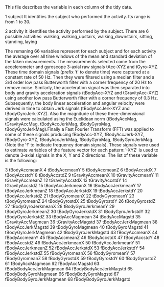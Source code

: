 This file describes the variable in each column of the tidy data.


1 subject
It identifies the subject who performed the activity. Its range is from 1 to 30. 



2 activity
It identifies the activity performed by the subject. There are 6 possible activities: walking, walking_upstairs, walking_downstairs, 
sitting,
 standing, laying




The remaning 66 variables represent for each subject and for each activity the average over all time windows of the mean and standard deviation of the taken measurements. The measurements selected come from the accelerometer and gyroscope 3-axial raw signals tAcc-XYZ and tGyro-XYZ. These time domain signals (prefix 't' to denote time) were captured at a constant rate of 50 Hz. Then they were filtered using a median filter and a 3rd order low pass Butterworth filter with a corner frequency of 20 Hz to remove noise. Similarly, the acceleration signal was then separated into body and gravity acceleration signals (tBodyAcc-XYZ and tGravityAcc-XYZ) using another low pass Butterworth filter with a corner frequency of 0.3 Hz. Subsequently, the body linear acceleration and angular velocity were derived in time to obtain Jerk signals (tBodyAccJerk-XYZ and tBodyGyroJerk-XYZ). Also the magnitude of these three-dimensional signals were calculated using the Euclidean norm (tBodyAccMag, tGravityAccMag, tBodyAccJerkMag, tBodyGyroMag, tBodyGyroJerkMag).Finally a Fast Fourier Transform (FFT) was applied to some of these signals producing fBodyAcc-XYZ, fBodyAccJerk-XYZ, fBodyGyro-XYZ, fBodyAccJerkMag, fBodyGyroMag, fBodyGyroJerkMag. (Note the 'f' to indicate frequency domain signals). These signals were used to estimate variables of the feature vector for each pattern:'-XYZ' is used to denote 3-axial signals in the X, Y and Z directions. The list of these variable is the following:

3 tBodyAccmeanX
4 tBodyAccmeanY
5 tBodyAccmeanZ
6 tBodyAccstdX
7 tBodyAccstdY
8 tBodyAccstdZ
9 tGravityAccmeanX
10 tGravityAccmeanY
11 tGravityAccmeanZ
12 tGravityAccstdX
13 tGravityAccstdY
14 tGravityAccstdZ
15 tBodyAccJerkmeanX
16 tBodyAccJerkmeanY
17 tBodyAccJerkmeanZ
18 tBodyAccJerkstdX
19 tBodyAccJerkstdY
20 tBodyAccJerkstdZ
21 tBodyGyromeanX
22 tBodyGyromeanY
23 tBodyGyromeanZ
24 tBodyGyrostdX
25 tBodyGyrostdY
26 tBodyGyrostdZ
27 tBodyGyroJerkmeanX
28 tBodyGyroJerkmeanY
29 tBodyGyroJerkmeanZ
30 tBodyGyroJerkstdX
31 tBodyGyroJerkstdY
32 tBodyGyroJerkstdZ
33 tBodyAccMagmean
34 tBodyAccMagstd
35 tGravityAccMagmean
36 tGravityAccMagstd
37 tBodyAccJerkMagmean
38 tBodyAccJerkMagstd
39 tBodyGyroMagmean
40 tBodyGyroMagstd
41 tBodyGyroJerkMagmean
42 tBodyGyroJerkMagstd
43 fBodyAccmeanX
44 fBodyAccmeanY
45 fBodyAccmeanZ
46 fBodyAccstdX
47 fBodyAccstdY
48 fBodyAccstdZ
49 fBodyAccJerkmeanX
50 fBodyAccJerkmeanY
51 fBodyAccJerkmeanZ
52 fBodyAccJerkstdX
53 fBodyAccJerkstdY
54 fBodyAccJerkstdZ
55 fBodyGyromeanX
56 fBodyGyromeanY
57 fBodyGyromeanZ
58 fBodyGyrostdX
59 fBodyGyrostdY
60 fBodyGyrostdZ
61 fBodyAccMagmean
62 fBodyAccMagstd
63 fBodyBodyAccJerkMagmean
64 fBodyBodyAccJerkMagstd
65 fBodyBodyGyroMagmean
66 fBodyBodyGyroMagstd
67 fBodyBodyGyroJerkMagmean
68 fBodyBodyGyroJerkMagstd